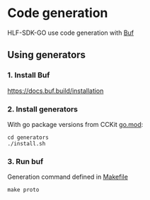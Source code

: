 # Code generation

HLF-SDK-GO use code generation with [Buf](https://docs.buf.build/)

## Using generators

###  1. Install Buf 

https://docs.buf.build/installation

### 2. Install generators

With go package versions from CCKit [go.mod](../go.mod):

```
cd generators
./install.sh
```

### 3. Run buf

Generation command defined in [Makefile](../Makefile)
```
make proto
```
